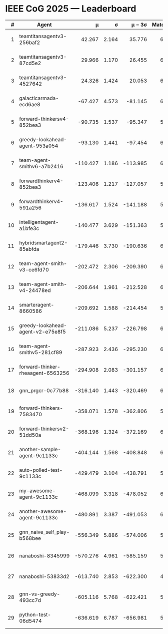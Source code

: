 # IEEE CoG 2025 — Leaderboard

| # | Agent | μ | σ | μ − 3σ | Matches | Updated |
|---:|---|---:|---:|---:|---:|---|
| 1 | teamtitansagentv3-256baf2 | 42.267 | 2.164 | 35.776 | 6506 | 2025-08-19 14:10 |
| 2 | teamtitansagentv3-87cd5e2 | 29.966 | 1.170 | 26.455 | 6732 | 2025-08-19 14:10 |
| 3 | teamtitansagentv3-4527642 | 24.326 | 1.424 | 20.053 | 6274 | 2025-08-19 14:10 |
| 4 | galacticarmada-ecd6ae8 | -67.427 | 4.573 | -81.145 | 6620 | 2025-08-19 14:10 |
| 5 | forward-thinkersv4-852bea3 | -90.735 | 1.537 | -95.347 | 5773 | 2025-08-19 14:10 |
| 6 | greedy-lookahead-agent-953a054 | -93.130 | 1.441 | -97.454 | 6208 | 2025-08-19 14:10 |
| 7 | team-agent-smithv6-a7b2416 | -110.427 | 1.186 | -113.985 | 6180 | 2025-08-19 14:10 |
| 8 | forwardthinkerv4-852bea3 | -123.406 | 1.217 | -127.057 | 5178 | 2025-08-19 14:10 |
| 9 | forwardthinkerv4-591a256 | -136.617 | 1.524 | -141.188 | 5732 | 2025-08-19 14:10 |
| 10 | intelligentagent-a1bfe3c | -140.477 | 3.629 | -151.363 | 5324 | 2025-08-19 14:10 |
| 11 | hybridsmartagent2-85abfda | -179.446 | 3.730 | -190.636 | 6086 | 2025-08-19 14:10 |
| 12 | team-agent-smith-v3-ce6fd70 | -202.472 | 2.306 | -209.390 | 6982 | 2025-08-19 14:10 |
| 13 | team-agent-smith-v4-24478ed | -206.644 | 1.961 | -212.528 | 6762 | 2025-08-19 14:10 |
| 14 | smarteragent-8660586 | -209.692 | 1.588 | -214.454 | 5505 | 2025-08-19 14:10 |
| 15 | greedy-lookahead-agent-v2-e75e8f5 | -211.086 | 5.237 | -226.798 | 6668 | 2025-08-19 14:10 |
| 16 | team-agent-smithv5-281cf89 | -287.923 | 2.436 | -295.230 | 6640 | 2025-08-19 14:10 |
| 17 | forward-thinker-rheaagent-6563256 | -294.908 | 2.083 | -301.157 | 6082 | 2025-08-19 14:10 |
| 18 | gnn_prgcr-0c77b88 | -316.140 | 1.443 | -320.469 | 6170 | 2025-08-19 14:10 |
| 19 | forward-thinkers-7583470 | -358.071 | 1.578 | -362.806 | 5900 | 2025-08-19 14:10 |
| 20 | forward-thinkersv2-51dd50a | -368.196 | 1.324 | -372.169 | 6702 | 2025-08-19 14:10 |
| 21 | another-sample-agent-9c1133c | -404.144 | 1.568 | -408.848 | 6360 | 2025-08-19 14:10 |
| 22 | auto-polled-test-9c1133c | -429.479 | 3.104 | -438.791 | 5980 | 2025-08-19 14:10 |
| 23 | my-awesome-agent-9c1133c | -468.099 | 3.318 | -478.052 | 6800 | 2025-08-19 14:10 |
| 24 | another-awesome-agent-9c1133c | -480.891 | 3.387 | -491.053 | 6940 | 2025-08-19 14:10 |
| 25 | gnn_naive_self_play-b568bee | -556.349 | 5.886 | -574.006 | 5320 | 2025-08-19 14:10 |
| 26 | nanaboshi-8345999 | -570.276 | 4.961 | -585.159 | 5540 | 2025-08-19 14:10 |
| 27 | nanaboshi-53833d2 | -613.740 | 2.853 | -622.300 | 4860 | 2025-08-19 14:10 |
| 28 | gnn-vs-greedy-493cc7d | -605.116 | 5.768 | -622.421 | 5340 | 2025-08-19 14:10 |
| 29 | python-test-06d5474 | -636.619 | 6.787 | -656.981 | 5110 | 2025-08-19 14:10 |
